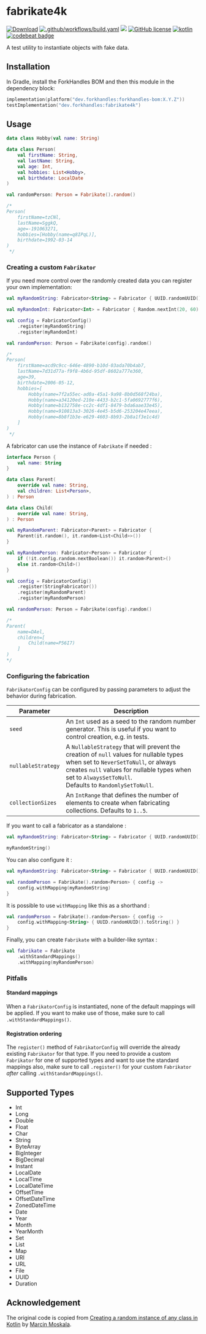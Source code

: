 # fabrikate4k

<a href="https://mvnrepository.com/artifact/dev.forkhandles"><img alt="Download" src="https://img.shields.io/maven-central/v/dev.forkhandles/forkhandles-bom"></a>
[![.github/workflows/build.yaml](https://github.com/fork-handles/forkhandles/actions/workflows/build.yaml/badge.svg)](https://github.com/fork-handles/forkhandles/actions/workflows/build.yaml)
<a href="https://codecov.io/gh/fork-handles/forkhandles"><img src="https://codecov.io/gh/fork-handles/forkhandles/branch/trunk/graph/badge.svg"/></a>
<a href="http//www.apache.org/licenses/LICENSE-2.0"><img alt="GitHub license" src="https://img.shields.io/badge/license-Apache%20License%202.0-blue.svg?style=flat"></a>
<a href="http://kotlinlang.org"><img alt="kotlin" src="https://img.shields.io/badge/kotlin-1.8-blue.svg"></a>
<a href="https://codebeat.co/projects/github-com-fork-handles-forkhandles-trunk"><img alt="codebeat badge" src="https://codebeat.co/badges/5b369ed4-af27-46f4-ad9c-a307d900617e"></a>

A test utility to instantiate objects with fake data.

## Installation

In Gradle, install the ForkHandles BOM and then this module in the dependency block:

```kotlin
implementation(platform("dev.forkhandles:forkhandles-bom:X.Y.Z"))
testImplementation("dev.forkhandles:fabrikate4k")
```

## Usage

```kotlin
data class Hobby(val name: String)

data class Person(
    val firstName: String,
    val lastName: String,
    val age: Int,
    val hobbies: List<Hobby>,
    val birthdate: LocalDate
)

val randomPerson: Person = Fabrikate().random()

/*
Person(
    firstName=tzCNl, 
    lastName=SggkQ, 
    age=-191063271, 
    hobbies=[Hobby(name=q8IPqL)], 
    birthdate=1992-03-14
)
 */
```

### Creating a custom `Fabrikator`

If you need more control over the randomly created data you can register your own implementation:

```kotlin
val myRandomString: Fabricator<String> = Fabricator { UUID.randomUUID().toString() }

val myRandomInt: Fabricator<Int> = Fabricator { Random.nextInt(20, 60) }

val config = FabricatorConfig()
    .register(myRandomString)
    .register(myRandomInt)

val randomPerson: Person = Fabrikate(config).random()

/*
Person(
    firstName=acd9c9cc-646e-4890-b10d-03ada70b4ab7,
    lastName=7d31d77a-f9f8-4b6d-95df-8602a777e360, 
    age=39, 
    birthdate=2006-05-12,
    hobbies=[
        Hobby(name=7f2a55ec-ad0a-45a1-9a98-8b0d568f24ba), 
        Hobby(name=a34120ed-210e-4433-b2c1-5fa0692777f6), 
        Hobby(name=b132758e-cc2c-4df1-8479-bda6aae33e45), 
        Hobby(name=910813a3-3026-4e45-b5d6-253204e47eea), 
        Hobby(name=8b8f1b3e-e629-4603-8b93-2b8a1f3e1c4d)
    ]
)
 */
```

A fabricator can use the instance of `Fabrikate` if needed :

```kotlin
interface Person {
    val name: String
}

data class Parent(
    override val name: String,
    val children: List<Person>,
) : Person

data class Child(
    override val name: String,
) : Person

val myRandomParent: Fabricator<Parent> = Fabricator {
    Parent(it.random(), it.random<List<Child>>())
}

val myRandomPerson: Fabricator<Person> = Fabricator {
    if (!it.config.random.nextBoolean()) it.random<Parent>()
    else it.random<Child>()
}

val config = FabricatorConfig()
    .register(StringFabricator())
    .register(myRandomParent)
    .register(myRandomPerson)

val randomPerson: Person = Fabrikate(config).random()

/*
Parent(
    name=DAel,
    children=[
        Child(name=P56I7)
    ]
)
*/
```

### Configuring the fabrication

`FabrikatorConfig` can be configured by passing parameters to adjust the
behavior during fabrication.

| Parameter          | Description                                                                                                                                                                                                                                   |
|--------------------|-----------------------------------------------------------------------------------------------------------------------------------------------------------------------------------------------------------------------------------------------|
| `seed`             | An `Int` used as a seed to the random number generator. This is useful if you want to control creation, e.g. in tests.                                                                                                                        |
| `nullableStrategy` | A `NullableStrategy` that will prevent the creation of `null` values for nullable types when set to `NeverSetToNull`, or always creates `null` values for nullable types when set to `AlwaysSetToNull`.<br/> Defaults to `RandomlySetToNull`. |
| `collectionSizes`  | An `IntRange` that defines the number of elements to create when fabricating collections. Defaults to `1..5`.                                                                                                                                 |  

If you want to call a fabricator as a standalone :
```kotlin
val myRandomString: Fabricator<String> = Fabricator { UUID.randomUUID().toString() }

myRandomString()
```

You can also configure it :
```kotlin
val myRandomString: Fabricator<String> = Fabricator { UUID.randomUUID().toString() }

val randomPerson = Fabrikate().random<Person> { config ->
    config.withMapping(myRandomString)
}
```

It is possible to use `withMapping` like this as a shorthand :
```kotlin
val randomPerson = Fabrikate().random<Person> { config ->
    config.withMapping<String> { UUID.randomUUID().toString() }
}
```

Finally, you can create `Fabrikate` with a builder-like syntax :
```kotlin
val fabrikate = Fabrikate
    .withStandardMappings()
    .withMapping(myRandomPerson)
```

### Pitfalls

#### Standard mappings

When a `FabrikatorConfig` is instantiated, none of the default mappings
will be applied.
If you want to make use of those, make sure to
call `.withStandardMappings()`.

#### Registration ordering

The `register()` method of `FabrikatorConfig` will override the already
existing `Fabrikator` for that type.
If you need to provide a custom `Fabrikator` for one of supported types
and want to use the standard mappings also, make sure to
call `.register()` for your custom `Fabrikator` _after_
calling `.withStandardMappings()`.

## Supported Types

* Int
* Long
* Double
* Float
* Char
* String
* ByteArray
* BigInteger
* BigDecimal
* Instant
* LocalDate
* LocalTime
* LocalDateTime
* OffsetTime
* OffsetDateTime
* ZonedDateTime
* Date
* Year
* Month
* YearMonth
* Set
* List
* Map
* URI
* URL
* File
* UUID
* Duration

## Acknowledgement

The original code is copied
from [Creating a random instance of any class in Kotlin](https://blog.kotlin-academy.com/creating-a-random-instance-of-any-class-in-kotlin-b6168655b64a)
by [Marcin Moskala](http://marcinmoskala.com/).
